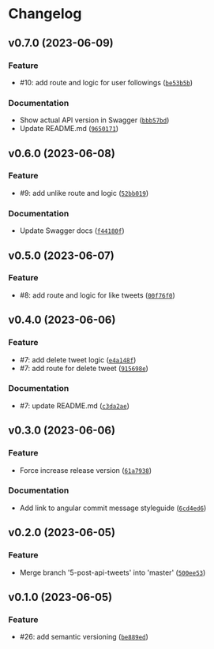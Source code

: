 # Changelog

<!--next-version-placeholder-->

## v0.7.0 (2023-06-09)

### Feature

* #10: add route and logic for user followings ([`be53b5b`](https://gitlab.skillbox.ru/vladimir_saltykov/python_advanced_diploma/-/commit/be53b5b3d0d32247f14951d66f74a2f2475c9b8b))

### Documentation

* Show actual API version in Swagger ([`bbb57bd`](https://gitlab.skillbox.ru/vladimir_saltykov/python_advanced_diploma/-/commit/bbb57bd857587ba7bf404b4e4b94b8f7ccbaf183))
* Update README.md ([`9650171`](https://gitlab.skillbox.ru/vladimir_saltykov/python_advanced_diploma/-/commit/96501717762be305f2a3bacba7f23dfa7946112f))

## v0.6.0 (2023-06-08)

### Feature

* #9: add unlike route and logic ([`52bb019`](https://gitlab.skillbox.ru/vladimir_saltykov/python_advanced_diploma/-/commit/52bb01946e55f9ed76c0b3a1e0edfdfe0bbe6281))

### Documentation

* Update Swagger docs ([`f44180f`](https://gitlab.skillbox.ru/vladimir_saltykov/python_advanced_diploma/-/commit/f44180f70d1cbe559ff456c3594ecfc5c3020838))

## v0.5.0 (2023-06-07)

### Feature

* #8: add route and logic for like tweets ([`00f76f0`](https://gitlab.skillbox.ru/vladimir_saltykov/python_advanced_diploma/-/commit/00f76f008a1ae14de19b65338621a297e2772fee))

## v0.4.0 (2023-06-06)

### Feature

* #7: add delete tweet logic ([`e4a148f`](https://gitlab.skillbox.ru/vladimir_saltykov/python_advanced_diploma/-/commit/e4a148fc4eed4fa57cc89a7bf70286e6a577eda2))
* #7: add route for delete tweet ([`915698e`](https://gitlab.skillbox.ru/vladimir_saltykov/python_advanced_diploma/-/commit/915698e5697f7a78965fdad850de85bcb783f82d))

### Documentation

* #7: update README.md ([`c3da2ae`](https://gitlab.skillbox.ru/vladimir_saltykov/python_advanced_diploma/-/commit/c3da2aed94480321246262f31c13a47192c69d83))

## v0.3.0 (2023-06-06)

### Feature

* Force increase release version ([`61a7938`](https://gitlab.skillbox.ru/vladimir_saltykov/python_advanced_diploma/-/commit/61a7938c6e7ce29618bd1ccf7cba4389484d56fa))

### Documentation

* Add link to angular commit message styleguide ([`6cd4ed6`](https://gitlab.skillbox.ru/vladimir_saltykov/python_advanced_diploma/-/commit/6cd4ed69591b7503939aacea068d0204ccc6f22f))

## v0.2.0 (2023-06-05)

### Feature

* Merge branch '5-post-api-tweets' into 'master' ([`500ee53`](https://gitlab.skillbox.ru/vladimir_saltykov/python_advanced_diploma/-/commit/500ee5364c83478124c6a5d15f2cd45ed0ebc530))

## v0.1.0 (2023-06-05)

### Feature

* #26: add semantic versioning ([`be889ed`](https://gitlab.skillbox.ru/vladimir_saltykov/python_advanced_diploma/-/commit/be889ed1728a552439843111484251e3f46b62ed))
